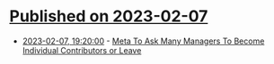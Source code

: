 # [Published on 2023-02-07](index.md)

* [2023-02-07, 19:20:00](https://tech.slashdot.org/story/23/02/07/1817209/meta-to-ask-many-managers-to-become-individual-contributors-or-leave?utm_source=rss1.0mainlinkanon&utm_medium=feed) - [Meta To Ask Many Managers To Become Individual Contributors or Leave](https://tech.slashdot.org/story/23/02/07/1817209/meta-to-ask-many-managers-to-become-individual-contributors-or-leave?utm_source=rss1.0mainlinkanon&utm_medium=feed)
